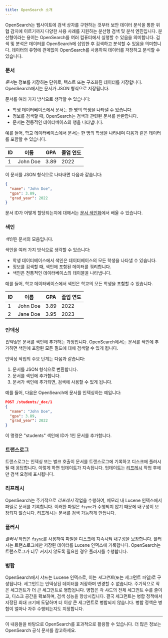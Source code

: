 ```yaml
---
title: OpenSearch 소개
---
```


OpenSearch는 웹사이트에 검색 상자를 구현하는 것부터 보안 데이터 분석을 통한 위협 감지에 이르기까지 다양한 사용 사례를 지원하는 분산형 검색 및 분석 엔진입니다. 분산형이라는 용어는 OpenSearch를 여러 컴퓨터에서 실행할 수 있음을 의미합니다. 검색 및 분석은 데이터를 OpenSearch에 삽입한 후 검색하고 분석할 수 있음을 의미합니다. 데이터의 유형에 관계없이 OpenSearch를 사용하여 데이터를 저장하고 분석할 수 있습니다.

### 문서

*문서*는 정보를 저장하는 단위로, 텍스트 또는 구조화된 데이터를 저장합니다. OpenSearch에서는 문서가 JSON 형식으로 저장됩니다.

문서를 여러 가지 방식으로 생각할 수 있습니다:

- 학생 데이터베이스에서 문서는 한 명의 학생을 나타낼 수 있습니다.
- 정보를 검색할 때, OpenSearch는 검색과 관련된 문서를 반환합니다.
- 문서는 전통적인 데이터베이스의 행을 나타냅니다.

예를 들어, 학교 데이터베이스에서 문서는 한 명의 학생을 나타내며 다음과 같은 데이터를 포함할 수 있습니다.

| ID  | 이름  | GPA  | 졸업 연도 |
| --- | ---- | ---- | --------- |
| 1   | John Doe | 3.89 | 2022 |

이 문서를 JSON 형식으로 나타내면 다음과 같습니다:

```json
{
  "name": "John Doe",
  "gpa": 3.89,
  "grad_year": 2022
}
```

문서 ID가 어떻게 할당되는지에 대해서는 [문서 색인화](https://opensearch.org/docs/latest/getting-started/communicate/#indexing-documents)에서 배울 수 있습니다.

### 색인

*색인*은 문서의 모음입니다.

색인을 여러 가지 방식으로 생각할 수 있습니다:

- 학생 데이터베이스에서 색인은 데이터베이스의 모든 학생을 나타낼 수 있습니다.
- 정보를 검색할 때, 색인에 포함된 데이터를 쿼리합니다.
- 색인은 전통적인 데이터베이스의 테이블을 나타냅니다.

예를 들어, 학교 데이터베이스에서 색인은 학교의 모든 학생을 포함할 수 있습니다.

| ID  | 이름      | GPA  | 졸업 연도 |
| --- | --------- | ---- | --------- |
| 1   | John Doe  | 3.89 | 2022      |
| 2   | Jane Doe  | 3.95 | 2023      |

### 인덱싱

*인덱싱*은 문서를 색인에 추가하는 과정입니다. OpenSearch에서는 문서를 색인에 추가하면 색인에 포함된 모든 필드에 대해 검색할 수 있게 됩니다.

인덱싱 작업의 주요 단계는 다음과 같습니다:

1. 문서를 JSON 형식으로 변환합니다.
2. 문서를 색인에 추가합니다.
3. 문서가 색인에 추가되면, 검색에 사용할 수 있게 됩니다.

예를 들어, 다음은 OpenSearch에 문서를 인덱싱하는 예입니다:

```json
POST /students/_doc/1
{
  "name": "John Doe",
  "gpa": 3.89,
  "grad_year": 2022
}
```

이 명령은 "students" 색인에 ID가 1인 문서를 추가합니다.

### 트랜스로그

트랜스로그는 인덱싱 또는 벌크 호출이 문서를 트랜스로그에 기록하고 디스크에 플러시될 때 응답합니다. 이렇게 하면 업데이트가 지속됩니다. 업데이트는 [리프레시](#리프레시) 작업 후에만 검색 요청에 표시됩니다.

### 리프레시

OpenSearch는 주기적으로 *리프레시* 작업을 수행하여, 메모리 내 Lucene 인덱스에서 파일로 문서를 기록합니다. 이러한 파일은 `fsync`가 수행되지 않기 때문에 내구성이 보장되지 않습니다. 리프레시는 문서를 검색 가능하게 만듭니다.

### 플러시

*플러시* 작업은 `fsync`를 사용하여 파일을 디스크에 지속시켜 내구성을 보장합니다. 플러시는 트랜스로그에만 저장된 데이터를 Lucene 인덱스에 기록합니다. OpenSearch는 트랜스로그가 너무 커지지 않도록 필요한 경우 플러시를 수행합니다.

### 병합

OpenSearch에서 샤드는 Lucene 인덱스로, 이는 *세그먼트*(또는 세그먼트 파일)로 구성됩니다. 세그먼트는 인덱싱된 데이터를 저장하며 변경할 수 없습니다. 주기적으로 작은 세그먼트가 더 큰 세그먼트로 병합됩니다. 병합은 각 샤드의 전체 세그먼트 수를 줄이고, 디스크 공간을 확보하며, 검색 성능을 향상시킵니다. 결국 세그먼트는 병합 정책에서 지정된 최대 크기에 도달하며 더 이상 큰 세그먼트로 병합되지 않습니다. 병합 정책은 병합이 얼마나 자주 수행되는지도 지정합니다.

---

이 내용들을 바탕으로 OpenSearch를 효과적으로 활용할 수 있습니다. 더 많은 정보는 OpenSearch 공식 문서를 참고하세요.
